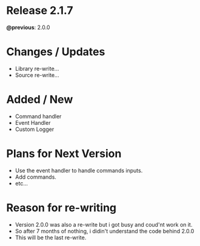 # Release 2.1.7

**@previous**: 2.0.0

# Changes / Updates

- Library re-write...
- Source re-write...

# Added / New

- Command handler
- Event Handler
- Custom Logger

# Plans for Next Version

- Use the event handler to handle commands inputs.
- Add commands.
- etc...

# Reason for re-writing

- Version 2.0.0 was also a re-write but i got busy and coud'nt work on it.
- So after 7 months of nothing, i didin't understand the code behind 2.0.0
- This will be the last re-write.